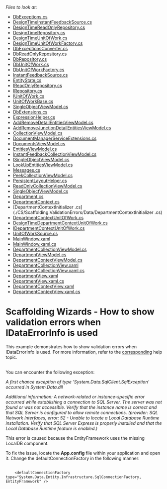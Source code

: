 <!-- default file list -->
*Files to look at*:

* [DbExceptions.cs](./CS/Scaffolding.ValidationErrors/Common/DataModel/DbExceptions.cs)
* [DesignTimeInstantFeedbackSource.cs](./CS/Scaffolding.ValidationErrors/Common/DataModel/DesignTime/DesignTimeInstantFeedbackSource.cs)
* [DesignTimeReadOnlyRepository.cs](./CS/Scaffolding.ValidationErrors/Common/DataModel/DesignTime/DesignTimeReadOnlyRepository.cs)
* [DesignTimeRepository.cs](./CS/Scaffolding.ValidationErrors/Common/DataModel/DesignTime/DesignTimeRepository.cs)
* [DesignTimeUnitOfWork.cs](./CS/Scaffolding.ValidationErrors/Common/DataModel/DesignTime/DesignTimeUnitOfWork.cs)
* [DesignTimeUnitOfWorkFactory.cs](./CS/Scaffolding.ValidationErrors/Common/DataModel/DesignTime/DesignTimeUnitOfWorkFactory.cs)
* [DbExceptionsConverter.cs](./CS/Scaffolding.ValidationErrors/Common/DataModel/EntityFramework/DbExceptionsConverter.cs)
* [DbReadOnlyRepository.cs](./CS/Scaffolding.ValidationErrors/Common/DataModel/EntityFramework/DbReadOnlyRepository.cs)
* [DbRepository.cs](./CS/Scaffolding.ValidationErrors/Common/DataModel/EntityFramework/DbRepository.cs)
* [DbUnitOfWork.cs](./CS/Scaffolding.ValidationErrors/Common/DataModel/EntityFramework/DbUnitOfWork.cs)
* [DbUnitOfWorkFactory.cs](./CS/Scaffolding.ValidationErrors/Common/DataModel/EntityFramework/DbUnitOfWorkFactory.cs)
* [InstantFeedbackSource.cs](./CS/Scaffolding.ValidationErrors/Common/DataModel/EntityFramework/InstantFeedbackSource.cs)
* [EntityState.cs](./CS/Scaffolding.ValidationErrors/Common/DataModel/EntityState.cs)
* [IReadOnlyRepository.cs](./CS/Scaffolding.ValidationErrors/Common/DataModel/IReadOnlyRepository.cs)
* [IRepository.cs](./CS/Scaffolding.ValidationErrors/Common/DataModel/IRepository.cs)
* [IUnitOfWork.cs](./CS/Scaffolding.ValidationErrors/Common/DataModel/IUnitOfWork.cs)
* [UnitOfWorkBase.cs](./CS/Scaffolding.ValidationErrors/Common/DataModel/UnitOfWorkBase.cs)
* [SingleObjectViewModel.cs](./CS/Scaffolding.ValidationErrors/Common/SingleObjectViewModel.cs)
* [DbExtensions.cs](./CS/Scaffolding.ValidationErrors/Common/Utils/DbExtensions.cs)
* [ExpressionHelper.cs](./CS/Scaffolding.ValidationErrors/Common/Utils/ExpressionHelper.cs)
* [AddRemoveDetailEntitiesViewModel.cs](./CS/Scaffolding.ValidationErrors/Common/ViewModel/AddRemoveDetailEntitiesViewModel.cs)
* [AddRemoveJunctionDetailEntitiesViewModel.cs](./CS/Scaffolding.ValidationErrors/Common/ViewModel/AddRemoveJunctionDetailEntitiesViewModel.cs)
* [CollectionViewModel.cs](./CS/Scaffolding.ValidationErrors/Common/ViewModel/CollectionViewModel.cs)
* [DocumentManagerServiceExtensions.cs](./CS/Scaffolding.ValidationErrors/Common/ViewModel/DocumentManagerServiceExtensions.cs)
* [DocumentsViewModel.cs](./CS/Scaffolding.ValidationErrors/Common/ViewModel/DocumentsViewModel.cs)
* [EntitiesViewModel.cs](./CS/Scaffolding.ValidationErrors/Common/ViewModel/EntitiesViewModel.cs)
* [InstantFeedbackCollectionViewModel.cs](./CS/Scaffolding.ValidationErrors/Common/ViewModel/InstantFeedbackCollectionViewModel.cs)
* [ISingleObjectViewModel.cs](./CS/Scaffolding.ValidationErrors/Common/ViewModel/ISingleObjectViewModel.cs)
* [LookUpEntitiesViewModel.cs](./CS/Scaffolding.ValidationErrors/Common/ViewModel/LookUpEntitiesViewModel.cs)
* [Messages.cs](./CS/Scaffolding.ValidationErrors/Common/ViewModel/Messages.cs)
* [PeekCollectionViewModel.cs](./CS/Scaffolding.ValidationErrors/Common/ViewModel/PeekCollectionViewModel.cs)
* [PersistentLayoutHelper.cs](./CS/Scaffolding.ValidationErrors/Common/ViewModel/PersistentLayoutHelper.cs)
* [ReadOnlyCollectionViewModel.cs](./CS/Scaffolding.ValidationErrors/Common/ViewModel/ReadOnlyCollectionViewModel.cs)
* [SingleObjectViewModel.cs](./CS/Scaffolding.ValidationErrors/Common/ViewModel/SingleObjectViewModel.cs)
* [Department.cs](./CS/Scaffolding.ValidationErrors/Data/Department.cs)
* [DepartmentContext.cs](./CS/Scaffolding.ValidationErrors/Data/DepartmentContext.cs)
* [DepartmentContextInitializer .cs](./CS/Scaffolding.ValidationErrors/Data/DepartmentContextInitializer .cs)
* [DepartmentContextUnitOfWork.cs](./CS/Scaffolding.ValidationErrors/DepartmentContextDataModel/DepartmentContextUnitOfWork.cs)
* [DesignTimeDepartmentContextUnitOfWork.cs](./CS/Scaffolding.ValidationErrors/DepartmentContextDataModel/DesignTimeDepartmentContextUnitOfWork.cs)
* [IDepartmentContextUnitOfWork.cs](./CS/Scaffolding.ValidationErrors/DepartmentContextDataModel/IDepartmentContextUnitOfWork.cs)
* [UnitOfWorkSource.cs](./CS/Scaffolding.ValidationErrors/DepartmentContextDataModel/UnitOfWorkSource.cs)
* [MainWindow.xaml](./CS/Scaffolding.ValidationErrors/MainWindow.xaml)
* [MainWindow.xaml.cs](./CS/Scaffolding.ValidationErrors/MainWindow.xaml.cs)
* [DepartmentCollectionViewModel.cs](./CS/Scaffolding.ValidationErrors/ViewModels/Department/DepartmentCollectionViewModel.cs)
* [DepartmentViewModel.cs](./CS/Scaffolding.ValidationErrors/ViewModels/Department/DepartmentViewModel.cs)
* [DepartmentContextViewModel.cs](./CS/Scaffolding.ValidationErrors/ViewModels/DepartmentContextViewModel.cs)
* [DepartmentCollectionView.xaml](./CS/Scaffolding.ValidationErrors/Views/Department/DepartmentCollectionView.xaml)
* [DepartmentCollectionView.xaml.cs](./CS/Scaffolding.ValidationErrors/Views/Department/DepartmentCollectionView.xaml.cs)
* [DepartmentView.xaml](./CS/Scaffolding.ValidationErrors/Views/Department/DepartmentView.xaml)
* [DepartmentView.xaml.cs](./CS/Scaffolding.ValidationErrors/Views/Department/DepartmentView.xaml.cs)
* [DepartmentContextView.xaml](./CS/Scaffolding.ValidationErrors/Views/DepartmentContextView.xaml)
* [DepartmentContextView.xaml.cs](./CS/Scaffolding.ValidationErrors/Views/DepartmentContextView.xaml.cs)
<!-- default file list end -->
# Scaffolding Wizards - How to show validation errors when IDataErrorInfo is used


<p>This example demonstrates how to show validation errors when IDataErrorInfo is used. For more information, refer to the <a href="https://documentation.devexpress.com/#WPF/CustomDocument17157">corresponding</a> help topic.<br /><br /></p>
<p>You can encounter the following exception:</p>
<p><em>A first chance exception of type 'System.Data.SqlClient.SqlException' occurred in System.Data.dll</em></p>
<p><em>Additional information: A network-related or instance-specific error occurred while establishing a connection to SQL Server. The server was not found or was not accessible. Verify that the instance name is correct and that SQL Server is configured to allow remote connections. (provider: SQL Network Interfaces, error: 52 - Unable to locate a Local Database Runtime installation. Verify that SQL Server Express is properly installed and that the Local Database Runtime feature is enabled.)</em></p>
<p>This error is caused because the EntityFramework uses the missing LocalDB component.</p>
<p>To fix the issue, locate the <strong>App.config</strong> file within your application and open it. Change the defaultConnectionFactory in the following manner:<br /><br /></p>


```xaml
    <defaultConnectionFactory type="System.Data.Entity.Infrastructure.SqlConnectionFactory, EntityFramework" /> 
```



<br/>


